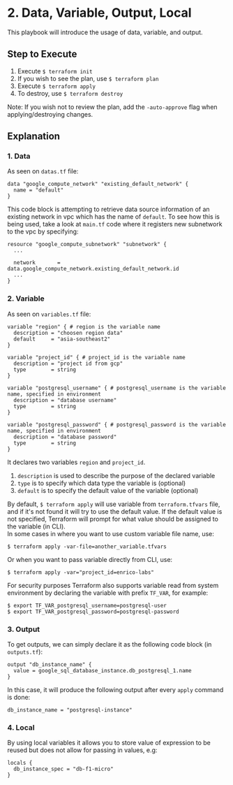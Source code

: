# 2. Data, Variable, Output, Local
This playbook will introduce the usage of data, variable, and output.

## Step to Execute
1. Execute `$ terraform init`
2. If you wish to see the plan, use `$ terraform plan`
3. Execute `$ terraform apply`
4. To destroy, use `$ terraform destroy`

Note: If you wish not to review the plan, add the `-auto-approve` flag when applying/destroying changes.

## Explanation

### 1. Data
As seen on `datas.tf` file:
```
data "google_compute_network" "existing_default_network" {
  name = "default"
}
```
This code block is attempting to retrieve data source information of an existing network in vpc which has the name of `default`. To see how this is being used, take a look at `main.tf` code where it registers new subnetwork to the vpc by specifying:
```
resource "google_compute_subnetwork" "subnetwork" {
  ...

  network       = data.google_compute_network.existing_default_network.id
  ...
}
```

### 2. Variable
As seen on `variables.tf` file:
```
variable "region" { # region is the variable name
  description = "choosen region data"
  default     = "asia-southeast2"
}

variable "project_id" { # project_id is the variable name
  description = "project id from gcp"
  type        = string
}

variable "postgresql_username" { # postgresql_username is the variable name, specified in environment
  description = "database username"
  type        = string
}

variable "postgresql_password" { # postgresql_password is the variable name, specified in environment
  description = "database password"
  type        = string
}
```
It declares two variables `region` and `project_id`.  
1. `description` is used to describe the purpose of the declared variable
2. `type` is to specify which data type the variable is (optional)
3. `default` is to specify the default value of the variable (optional)

By default, `$ terraform apply` will use variable from `terraform.tfvars` file, and if it's not found it will try to use the default value. If the default value is not specified, Terraform will prompt for what value should be assigned to the variable (in CLI).  
In some cases in where you want to use custom variable file name, use:
```
$ terraform apply -var-file=another_variable.tfvars
```
Or when you want to pass variable directly from CLI, use:
```
$ terraform apply -var="project_id=enrico-labs"
```
For security purposes Terraform also supports variable read from system environment by declaring the variable with prefix `TF_VAR`, for example:
```
$ export TF_VAR_postgresql_username=postgresql-user
$ export TF_VAR_postgresql_password=postgresql-password
```

### 3. Output
To get outputs, we can simply declare it as the following code block (in `outputs.tf`):
```
output "db_instance_name" {
  value = google_sql_database_instance.db_postgresql_1.name
}
```
In this case, it will produce the following output after every `apply` command is done:
```
db_instance_name = "postgresql-instance"
```

### 4. Local
By using local variables it allows you to store value of expression to be reused but does not allow for passing in values, e.g:
```
locals {
  db_instance_spec = "db-f1-micro"
}
```